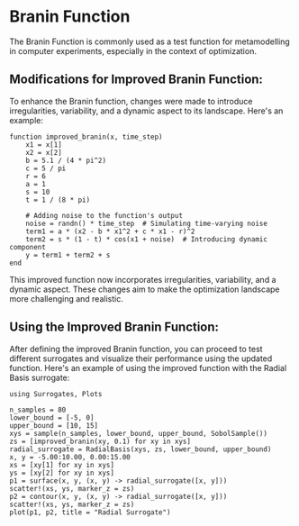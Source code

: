 # Branin Function

The Branin Function is commonly used as a test function for metamodelling in computer experiments, especially in the context of optimization.

## Modifications for Improved Branin Function:

To enhance the Branin function, changes were made to introduce irregularities, variability, and a dynamic aspect to its landscape. Here's an example:

```@example improved_branin
function improved_branin(x, time_step)
    x1 = x[1]
    x2 = x[2]
    b = 5.1 / (4 * pi^2)
    c = 5 / pi
    r = 6
    a = 1
    s = 10
    t = 1 / (8 * pi)

    # Adding noise to the function's output
    noise = randn() * time_step  # Simulating time-varying noise
    term1 = a * (x2 - b * x1^2 + c * x1 - r)^2
    term2 = s * (1 - t) * cos(x1 + noise)  # Introducing dynamic component
    y = term1 + term2 + s
end
```

This improved function now incorporates irregularities, variability, and a dynamic aspect. These changes aim to make the optimization landscape more challenging and realistic.

## Using the Improved Branin Function:

After defining the improved Branin function, you can proceed to test different surrogates and visualize their performance using the updated function. Here's an example of using the improved function with the Radial Basis surrogate:

```@example improved_branin
using Surrogates, Plots

n_samples = 80
lower_bound = [-5, 0]
upper_bound = [10, 15]
xys = sample(n_samples, lower_bound, upper_bound, SobolSample())
zs = [improved_branin(xy, 0.1) for xy in xys]
radial_surrogate = RadialBasis(xys, zs, lower_bound, upper_bound)
x, y = -5.00:10.00, 0.00:15.00
xs = [xy[1] for xy in xys]
ys = [xy[2] for xy in xys]
p1 = surface(x, y, (x, y) -> radial_surrogate([x, y]))
scatter!(xs, ys, marker_z = zs)
p2 = contour(x, y, (x, y) -> radial_surrogate([x, y]))
scatter!(xs, ys, marker_z = zs)
plot(p1, p2, title = "Radial Surrogate")
```
